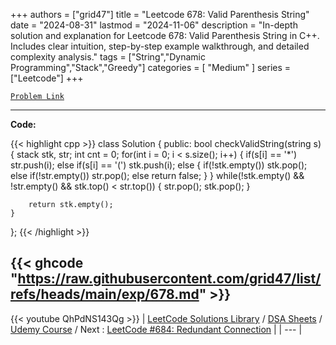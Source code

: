 
+++
authors = ["grid47"]
title = "Leetcode 678: Valid Parenthesis String"
date = "2024-08-31"
lastmod = "2024-11-06"
description = "In-depth solution and explanation for Leetcode 678: Valid Parenthesis String in C++. Includes clear intuition, step-by-step example walkthrough, and detailed complexity analysis."
tags = ["String","Dynamic Programming","Stack","Greedy"]
categories = [
    "Medium"
]
series = ["Leetcode"]
+++



[`Problem Link`](https://leetcode.com/problems/valid-parenthesis-string/description/)

---
**Code:**

{{< highlight cpp >}}
class Solution {
public:
    bool checkValidString(string s) {
        stack<int> stk, str;
        int cnt = 0;
        for(int i = 0; i < s.size(); i++) {
            if(s[i] == '*')
                str.push(i);
            else if(s[i] == '(')
                stk.push(i);
            else {
                if(!stk.empty())
                stk.pop();
                else if(!str.empty()) str.pop();
                else return false;
            }
        }
        while(!stk.empty() && !str.empty() && stk.top() < str.top()) {
            str.pop();
            stk.pop();
        }

        return stk.empty();
    }
};
{{< /highlight >}}

{{< ghcode "https://raw.githubusercontent.com/grid47/list/refs/heads/main/exp/678.md" >}}
---
{{< youtube QhPdNS143Qg >}}
| [LeetCode Solutions Library](https://grid47.xyz/leetcode/) / [DSA Sheets](https://grid47.xyz/sheets/) / [Udemy Course](https://grid47.xyz/courses/) / Next : [LeetCode #684: Redundant Connection](https://grid47.xyz/posts/leetcode-684-redundant-connection-solution/) |
| --- |
